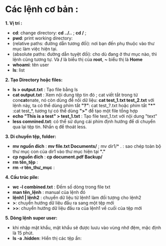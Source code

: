 # Các lệnh cơ bản :

**1. Vị trí :**
  - **cd**: change directory: **cd ../..** ; **cd /** ;
  - **pwd**: print working directory:
  - (relative paths: đường dẫn tương đối): nơi bạn đến phụ thuộc vào thư mục làm việc hiện tại.
  - (absolute paths: đường dẫn tuyệt đối): cho dù đang ở thư mục nào, thì lệnh cũng tương tự. Và **/** là biểu thị của **root**, **~** biểu thị là **Home** 
  - **whoami**: tên user
  - **ls**: list
    
**2. Tạo Directory hoặc files:**
  - **ls > output.txt** : Tạo file bằng ls
  - **cat output.txt** : Xem nội dung tệp tin đó ; cat viết tắt trong từ con**cat**enate, nó còn dùng để nối dữ liệu: **cat test_1.txt test_2.txt**
với lệnh này, ta có thể dùng phím tắt **"?"**: cat test_?.txt hoặc phím tắt **"*"** :cat test_*, tương tự có thể dùng **">"** để tạo một file tổng hợp 
  - **echo "This is a test" > test_1.txt** : Tạo file test_1.txt với nội dung "text"
  - **less comnined.txt**: có thể sử dụng cái phím định hướng để di chuyển qua lại tệp tin. Nhấn q để thoát less.
    
**3. Di chuyển tệp, folder:**
  - **mv nguồn đích** : **mv file.txt Documents/** ; mv dir1/* .  : sao chép toàn bộ thư mục con của dir1 vào thư mục hiện tại **"."**
  - **cp nguồn đích** : **cp document.pdf Backup/** 
  - **rm tên_tệp** :  
  - **rm -r tên_thư_mục** :
    
**4. Cấu trúc pile:**
  - **wc -l combined.txt** : Đếm số dòng trong file txt 
  - **man tên_lệnh** : manual của lệnh đó
  - **lệnh1 | lệnh2** : chuyển dữ liệu từ lệnh1 làm đối tượng cho lệnh2
  - **>**: chuyển hướng dữ liệu đầu ra sang một tệp mới
  - **>>**: chuyển hướng dữ liệu đầu ra của lệnh1 về cuối của tệp mới
    
**5. Dòng lệnh super user:**
  - khi nhập mật khẩu, mật khẩu sẽ được luưu vào vùng nhớ đệm, mặc định là 15 phút.
  - **ls -a .hidden**: Hiển thị các tệp ẩn: 



